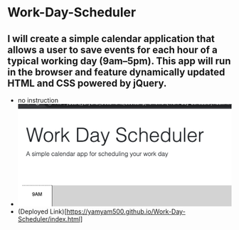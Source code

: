 # Work-Day-Scheduler

## I will create a simple calendar application that allows a user to save events for each hour of a typical working day (9am–5pm). This app will run in the browser and feature dynamically updated HTML and CSS powered by jQuery.

- no instruction
- ![screenshot working code](./assets/Screenshot%202023-07-23%20at%203.07.23%20PM.png)
- (Deployed Link)[https://yamyam500.github.io/Work-Day-Scheduler/index.html]
